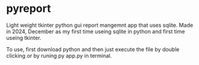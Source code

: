 # pyreport
Light weight tkinter python gui report mangemnt app that uses sqlite. Made in 2024, December as my first time useing sqlite in python and first time useing tkinter.

To use, first download python and then just execute the file by double clicking or by runing py app.py in terminal.
